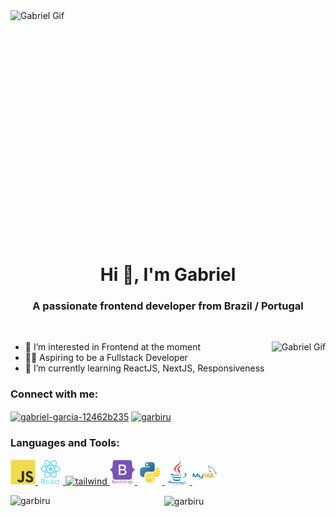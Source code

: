 <img align="right" alt="Gabriel Gif" width="100%" height="350rem" src="https://cdn.discordapp.com/attachments/503989350388727819/1003035321346302012/header.jpg">

<p>&nbsp;</p>

<h1 align="center">Hi 👋, I'm Gabriel</h1>
<h3 align="center">A passionate frontend developer from Brazil / Portugal</h3>

<p>&nbsp;</p>

<img align="right" alt="Gabriel Gif" height="250rem" src="https://cdn.discordapp.com/attachments/503989350388727819/1003031730686529647/gab-gif.gif">


- 👀 I’m interested in Frontend at the moment
- 🧑‍🎓 Aspiring to be a Fullstack Developer
- 🌱 I’m currently learning ReactJS, NextJS, Responsiveness 

<h3 align="left">Connect with me:</h3>
<p align="left">
<a href="https://linkedin.com/in/gabriel-garcia-12462b235" target="blank"><img align="center" src="https://raw.githubusercontent.com/rahuldkjain/github-profile-readme-generator/master/src/images/icons/Social/linked-in-alt.svg" alt="gabriel-garcia-12462b235" height="30" width="40" /></a>
<a href="https://instagram.com/garbiru" target="blank"><img align="center" src="https://raw.githubusercontent.com/rahuldkjain/github-profile-readme-generator/master/src/images/icons/Social/instagram.svg" alt="garbiru" height="30" width="40" /></a>
</p>

<h3 align="left">Languages and Tools:</h3>
<p align="left">
  <a href="https://developer.mozilla.org/en-US/docs/Web/JavaScript" target="_blank" rel="noreferrer"> <img src="https://raw.githubusercontent.com/devicons/devicon/master/icons/javascript/javascript-original.svg" alt="javascript" width="40" height="40"/> </a>
  <a href="https://reactjs.org/" target="_blank" rel="noreferrer"> <img src="https://raw.githubusercontent.com/devicons/devicon/master/icons/react/react-original-wordmark.svg" alt="react" width="40" height="40"/> </a>
  <a href="https://tailwindcss.com/" target="_blank" rel="noreferrer"> <img src="https://www.vectorlogo.zone/logos/tailwindcss/tailwindcss-icon.svg" alt="tailwind" width="40" height="40"/> </a>
  <a href="https://getbootstrap.com" target="_blank" rel="noreferrer"> <img src="https://raw.githubusercontent.com/devicons/devicon/master/icons/bootstrap/bootstrap-plain-wordmark.svg" alt="bootstrap" width="40" height="40"/> </a>
  <a href="https://www.python.org" target="_blank" rel="noreferrer"> <img src="https://raw.githubusercontent.com/devicons/devicon/master/icons/python/python-original.svg" alt="python" width="40" height="40"/> </a>
  <a href="https://www.java.com" target="_blank" rel="noreferrer"> <img src="https://raw.githubusercontent.com/devicons/devicon/master/icons/java/java-original.svg" alt="java" width="40" height="40"/> </a>
  <a href="https://www.mysql.com/" target="_blank" rel="noreferrer"> <img src="https://raw.githubusercontent.com/devicons/devicon/master/icons/mysql/mysql-original-wordmark.svg" alt="mysql" width="40" height="40"/> </a>    
</p>

<p><img width="48%" align="left" src="https://github-readme-stats.vercel.app/api?username=garbiru&show_icons=true&locale=en&theme=dracula" alt="garbiru" /></p>

<p>&nbsp;<img width="48%" align="center" src="https://github-readme-stats.vercel.app/api/top-langs?username=garbiru&show_icons=true&locale=en&layout=compact&theme=dracula" alt="garbiru" /></p>

